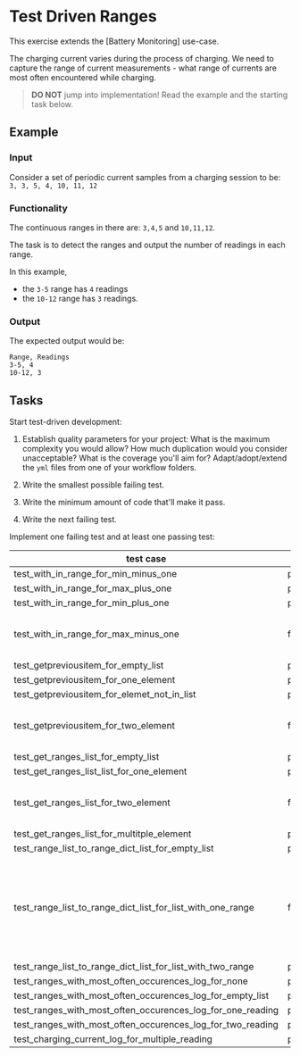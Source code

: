 # Test Driven Ranges

This exercise extends the [Battery Monitoring] use-case.

The charging current varies during the process of charging.
We need to capture the range of current measurements -
what range of currents are most often encountered while charging.

> **DO NOT** jump into implementation! Read the example and the starting task below.

## Example

### Input

Consider a set of periodic current samples from a charging session to be:
`3, 3, 5, 4, 10, 11, 12`

### Functionality

The continuous ranges in there are: `3,4,5` and `10,11,12`.

The task is to detect the ranges and
output the number of readings in each range.

In this example,

- the `3-5` range has `4` readings
- the `10-12` range has `3` readings.

### Output

The expected output would be:

```
Range, Readings
3-5, 4
10-12, 3
```

## Tasks

Start test-driven development:

1. Establish quality parameters for your project: What is the maximum complexity you would allow? How much duplication would you consider unacceptable? What is the coverage you'll aim for?
Adapt/adopt/extend the `yml` files from one of your workflow folders.

1. Write the smallest possible failing test.

1. Write the minimum amount of code that'll make it pass.

1. Write the next failing test.

Implement one failing test and at least one passing test:


| test case                                                  | Result        | Remarks
|------------------------------------------------------------|---------------|---
test_with_in_range_for_min_minus_one                         | passing       | 
test_with_in_range_for_max_plus_one                          | passing       | 
test_with_in_range_for_min_plus_one                          | passing       | 
test_with_in_range_for_max_minus_one                         | failing       |#Making test fail:Actual expected value=True
test_getpreviousitem_for_empty_list                          | passing       | 
test_getpreviousitem_for_one_element                         | passing       | 
test_getpreviousitem_for_elemet_not_in_list                  | passing       |
test_getpreviousitem_for_two_element                         | failing       |#Making test fail:Actual expected value=1
test_get_ranges_list_for_empty_list                          | passing       |
test_get_ranges_list_list_for_one_element                    | passing       |
test_get_ranges_list_for_two_element                         | failing       |#Making test fail:Actual expected value=[[1,2]]
test_get_ranges_list_for_multitple_element                   | passing       |
test_range_list_to_range_dict_list_for_empty_list            | passing       |
test_range_list_to_range_dict_list_for_list_with_one_range   | failing       |#Making test fail:Actual expected value=[{'lowerLimit': 1, 'upperLimit': 2, 'Count': 0}]
test_range_list_to_range_dict_list_for_list_with_two_range   | passing       |
test_ranges_with_most_often_occurences_log_for_none          | passing       |
test_ranges_with_most_often_occurences_log_for_empty_list    | passing       |
test_ranges_with_most_often_occurences_log_for_one_reading   | passing       |
test_ranges_with_most_often_occurences_log_for_two_reading   | passing       |
test_charging_current_log_for_multiple_reading               | passing       |
